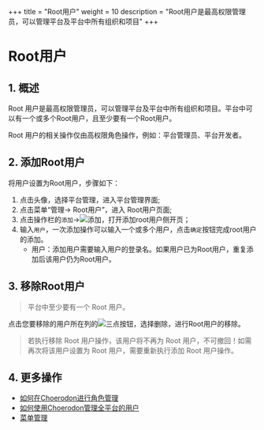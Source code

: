 +++
title = "Root用户"
weight = 10
description = "Root用户是最高权限管理员，可以管理平台及平台中所有组织和项目"
+++

# Root用户

## 1. 概述
Root 用户是最高权限管理员，可以管理平台及平台中所有组织和项目。平台中可以有一个或多个Root用户，且至少要有一个Root用户。

Root 用户的相关操作仅由高权限角色操作，例如：平台管理员、平台开发者。

## 2. 添加Root用户

将用户设置为Root用户，步骤如下：

1. 点击头像，选择平台管理，进入平台管理界面;
2. 点击菜单“管理-> Root用户”，进入 Root用户页面;
3. 点击操作栏的`添加`→![添加](/docs/user-guide/manager-guide/image/add.png)，打开添加root用户侧开页；
4. 输入`用户`，一次添加操作可以输入一个或多个用户，点击`确定`按钮完成root用户的添加。
    - 用户：添加用户需要输入用户的登录名。如果用户已为Root用户，重复添加后该用户仍为Root用户。

## 3. 移除Root用户

<blockquote class="note">
         平台中至少要有一个 Root 用户。
      </blockquote>

点击您要移除的用户所在列的![三点](/docs/user-guide/manager-guide/image/more-vert.png)按钮，选择删除，进行Root用户的移除。

<blockquote class="warning">
         若执行移除 Root 用户操作，该用户将不再为 Root 用户，不可撤回！如需再次将该用户设置为 Root 用户，需要重新执行添加 Root 用户操作。
      </blockquote>

## 4. 更多操作

- [如何在Choerodon进行角色管理](../role)
- [如何使用Choerodon管理全平台的用户](../site-user)
- [菜单管理](../menu)



